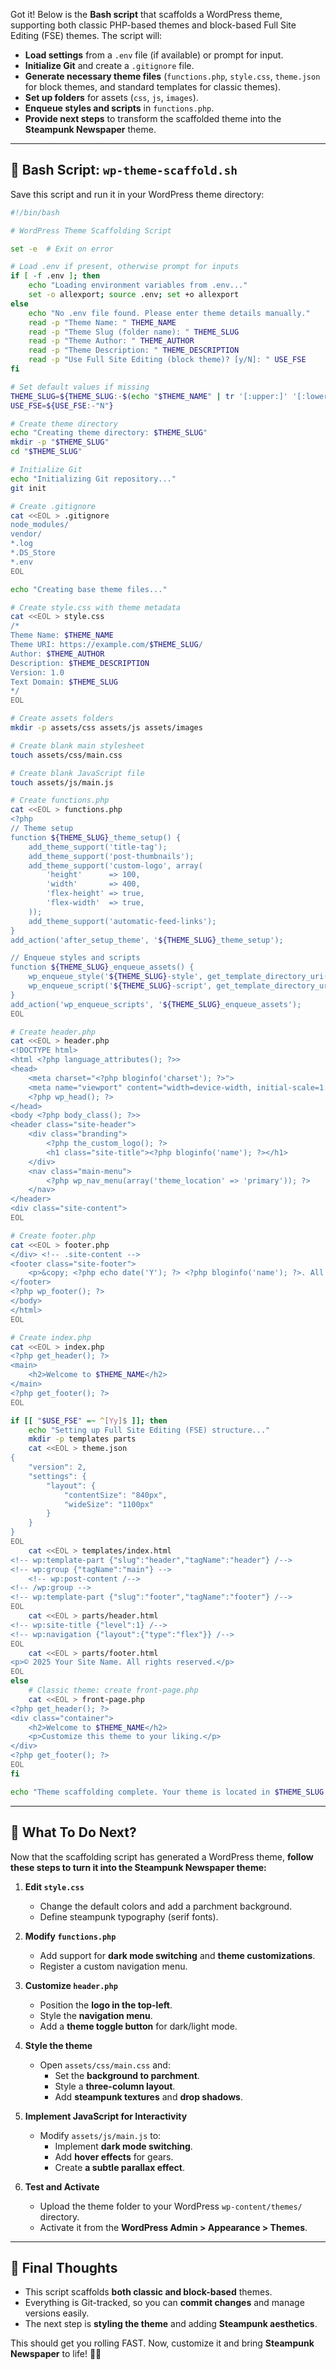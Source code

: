 Got it! Below is the **Bash script** that scaffolds a WordPress theme, supporting both classic PHP-based themes and block-based Full Site Editing (FSE) themes. The script will:

- **Load settings** from a `.env` file (if available) or prompt for input.
- **Initialize Git** and create a `.gitignore` file.
- **Generate necessary theme files** (`functions.php`, `style.css`, `theme.json` for block themes, and standard templates for classic themes).
- **Set up folders** for assets (`css`, `js`, `images`).
- **Enqueue styles and scripts** in `functions.php`.
- **Provide next steps** to transform the scaffolded theme into the **Steampunk Newspaper** theme.

---

## 📜 **Bash Script: `wp-theme-scaffold.sh`**
Save this script and run it in your WordPress theme directory:

```bash
#!/bin/bash

# WordPress Theme Scaffolding Script

set -e  # Exit on error

# Load .env if present, otherwise prompt for inputs
if [ -f .env ]; then
    echo "Loading environment variables from .env..."
    set -o allexport; source .env; set +o allexport
else
    echo "No .env file found. Please enter theme details manually."
    read -p "Theme Name: " THEME_NAME
    read -p "Theme Slug (folder name): " THEME_SLUG
    read -p "Theme Author: " THEME_AUTHOR
    read -p "Theme Description: " THEME_DESCRIPTION
    read -p "Use Full Site Editing (block theme)? [y/N]: " USE_FSE
fi

# Set default values if missing
THEME_SLUG=${THEME_SLUG:-$(echo "$THEME_NAME" | tr '[:upper:]' '[:lower:]' | tr ' ' '-')}
USE_FSE=${USE_FSE:-"N"}

# Create theme directory
echo "Creating theme directory: $THEME_SLUG"
mkdir -p "$THEME_SLUG"
cd "$THEME_SLUG"

# Initialize Git
echo "Initializing Git repository..."
git init

# Create .gitignore
cat <<EOL > .gitignore
node_modules/
vendor/
*.log
*.DS_Store
*.env
EOL

echo "Creating base theme files..."

# Create style.css with theme metadata
cat <<EOL > style.css
/*
Theme Name: $THEME_NAME
Theme URI: https://example.com/$THEME_SLUG/
Author: $THEME_AUTHOR
Description: $THEME_DESCRIPTION
Version: 1.0
Text Domain: $THEME_SLUG
*/
EOL

# Create assets folders
mkdir -p assets/css assets/js assets/images

# Create blank main stylesheet
touch assets/css/main.css

# Create blank JavaScript file
touch assets/js/main.js

# Create functions.php
cat <<EOL > functions.php
<?php
// Theme setup
function ${THEME_SLUG}_theme_setup() {
    add_theme_support('title-tag');
    add_theme_support('post-thumbnails');
    add_theme_support('custom-logo', array(
        'height'      => 100,
        'width'       => 400,
        'flex-height' => true,
        'flex-width'  => true,
    ));
    add_theme_support('automatic-feed-links');
}
add_action('after_setup_theme', '${THEME_SLUG}_theme_setup');

// Enqueue styles and scripts
function ${THEME_SLUG}_enqueue_assets() {
    wp_enqueue_style('${THEME_SLUG}-style', get_template_directory_uri() . '/assets/css/main.css', array(), '1.0');
    wp_enqueue_script('${THEME_SLUG}-script', get_template_directory_uri() . '/assets/js/main.js', array(), '1.0', true);
}
add_action('wp_enqueue_scripts', '${THEME_SLUG}_enqueue_assets');
EOL

# Create header.php
cat <<EOL > header.php
<!DOCTYPE html>
<html <?php language_attributes(); ?>>
<head>
    <meta charset="<?php bloginfo('charset'); ?>">
    <meta name="viewport" content="width=device-width, initial-scale=1.0">
    <?php wp_head(); ?>
</head>
<body <?php body_class(); ?>>
<header class="site-header">
    <div class="branding">
        <?php the_custom_logo(); ?>
        <h1 class="site-title"><?php bloginfo('name'); ?></h1>
    </div>
    <nav class="main-menu">
        <?php wp_nav_menu(array('theme_location' => 'primary')); ?>
    </nav>
</header>
<div class="site-content">
EOL

# Create footer.php
cat <<EOL > footer.php
</div> <!-- .site-content -->
<footer class="site-footer">
    <p>&copy; <?php echo date('Y'); ?> <?php bloginfo('name'); ?>. All rights reserved.</p>
</footer>
<?php wp_footer(); ?>
</body>
</html>
EOL

# Create index.php
cat <<EOL > index.php
<?php get_header(); ?>
<main>
    <h2>Welcome to $THEME_NAME</h2>
</main>
<?php get_footer(); ?>
EOL

if [[ "$USE_FSE" =~ ^[Yy]$ ]]; then
    echo "Setting up Full Site Editing (FSE) structure..."
    mkdir -p templates parts
    cat <<EOL > theme.json
{
    "version": 2,
    "settings": {
        "layout": {
            "contentSize": "840px",
            "wideSize": "1100px"
        }
    }
}
EOL
    cat <<EOL > templates/index.html
<!-- wp:template-part {"slug":"header","tagName":"header"} /-->
<!-- wp:group {"tagName":"main"} -->
    <!-- wp:post-content /-->
<!-- /wp:group -->
<!-- wp:template-part {"slug":"footer","tagName":"footer"} /-->
EOL
    cat <<EOL > parts/header.html
<!-- wp:site-title {"level":1} /-->
<!-- wp:navigation {"layout":{"type":"flex"}} /-->
EOL
    cat <<EOL > parts/footer.html
<p>© 2025 Your Site Name. All rights reserved.</p>
EOL
else
    # Classic theme: create front-page.php
    cat <<EOL > front-page.php
<?php get_header(); ?>
<div class="container">
    <h2>Welcome to $THEME_NAME</h2>
    <p>Customize this theme to your liking.</p>
</div>
<?php get_footer(); ?>
EOL
fi

echo "Theme scaffolding complete. Your theme is located in $THEME_SLUG."

```

---

## 🚀 **What To Do Next?**
Now that the scaffolding script has generated a WordPress theme, **follow these steps to turn it into the Steampunk Newspaper theme:**

1. **Edit `style.css`**  
   - Change the default colors and add a parchment background.
   - Define steampunk typography (serif fonts).
  
2. **Modify `functions.php`**  
   - Add support for **dark mode switching** and **theme customizations**.
   - Register a custom navigation menu.

3. **Customize `header.php`**  
   - Position the **logo in the top-left**.
   - Style the **navigation menu**.
   - Add a **theme toggle button** for dark/light mode.

4. **Style the theme**  
   - Open `assets/css/main.css` and:
     - Set the **background to parchment**.
     - Style a **three-column layout**.
     - Add **steampunk textures** and **drop shadows**.
  
5. **Implement JavaScript for Interactivity**  
   - Modify `assets/js/main.js` to:
     - Implement **dark mode switching**.
     - Add **hover effects** for gears.
     - Create **a subtle parallax effect**.

6. **Test and Activate**  
   - Upload the theme folder to your WordPress `wp-content/themes/` directory.
   - Activate it from the **WordPress Admin > Appearance > Themes**.

---

## 🎩 **Final Thoughts**
- This script scaffolds **both classic and block-based** themes.
- Everything is Git-tracked, so you can **commit changes** and manage versions easily.
- The next step is **styling the theme** and adding **Steampunk aesthetics**.

This should get you rolling FAST. Now, customize it and bring **Steampunk Newspaper** to life! 🚀🔥
